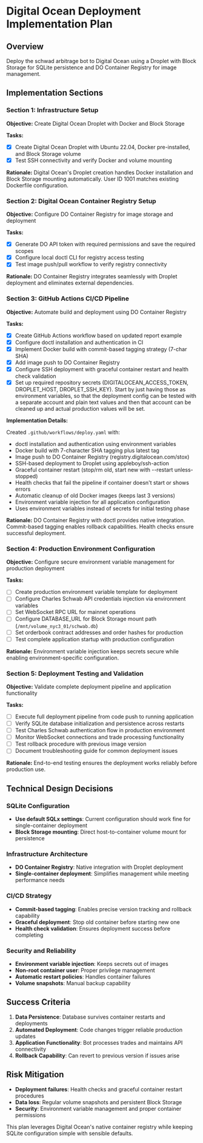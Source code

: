 # Digital Ocean Deployment Implementation Plan

## Overview

Deploy the schwad arbitrage bot to Digital Ocean using a Droplet with Block
Storage for SQLite persistence and DO Container Registry for image management.

## Implementation Sections

### Section 1: Infrastructure Setup

**Objective:** Create Digital Ocean Droplet with Docker and Block Storage

**Tasks:**

- [x] Create Digital Ocean Droplet with Ubuntu 22.04, Docker pre-installed, and
      Block Storage volume
- [x] Test SSH connectivity and verify Docker and volume mounting

**Rationale:** Digital Ocean's Droplet creation handles Docker installation and
Block Storage mounting automatically. User ID 1001 matches existing Dockerfile
configuration.

### Section 2: Digital Ocean Container Registry Setup

**Objective:** Configure DO Container Registry for image storage and deployment

**Tasks:**

- [x] Generate DO API token with required permissions and save the required
      scopes
- [x] Configure local doctl CLI for registry access testing
- [x] Test image push/pull workflow to verify registry connectivity

**Rationale:** DO Container Registry integrates seamlessly with Droplet
deployment and eliminates external dependencies.

### Section 3: GitHub Actions CI/CD Pipeline

**Objective:** Automate build and deployment using DO Container Registry

**Tasks:**

- [x] Create GitHub Actions workflow based on updated report example
- [x] Configure doctl installation and authentication in CI
- [x] Implement Docker build with commit-based tagging strategy (7-char SHA)
- [x] Add image push to DO Container Registry
- [x] Configure SSH deployment with graceful container restart and health check
      validation
- [x] Set up required repository secrets (DIGITALOCEAN_ACCESS_TOKEN,
      DROPLET_HOST, DROPLET_SSH_KEY). Start by just having those as environment
      variables, so that the deployment config can be tested with a separate
      account and plain text values and then that account can be cleaned up and
      actual production values will be set.

**Implementation Details:**

Created `.github/workflows/deploy.yaml` with:

- doctl installation and authentication using environment variables
- Docker build with 7-character SHA tagging plus latest tag
- Image push to DO Container Registry (registry.digitalocean.com/stox)
- SSH-based deployment to Droplet using appleboy/ssh-action
- Graceful container restart (stop/rm old, start new with --restart
  unless-stopped)
- Health checks that fail the pipeline if container doesn't start or shows
  errors
- Automatic cleanup of old Docker images (keeps last 3 versions)
- Environment variable injection for all application configuration
- Uses environment variables instead of secrets for initial testing phase

**Rationale:** DO Container Registry with doctl provides native integration.
Commit-based tagging enables rollback capabilities. Health checks ensure
successful deployment.

### Section 4: Production Environment Configuration

**Objective:** Configure secure environment variable management for production
deployment

**Tasks:**

- [ ] Create production environment variable template for deployment
- [ ] Configure Charles Schwab API credentials injection via environment
      variables
- [ ] Set WebSocket RPC URL for mainnet operations
- [ ] Configure DATABASE_URL for Block Storage mount path
      (`/mnt/volume_nyc3_01/schwab.db`)
- [ ] Set orderbook contract addresses and order hashes for production
- [ ] Test complete application startup with production configuration

**Rationale:** Environment variable injection keeps secrets secure while
enabling environment-specific configuration.

### Section 5: Deployment Testing and Validation

**Objective:** Validate complete deployment pipeline and application
functionality

**Tasks:**

- [ ] Execute full deployment pipeline from code push to running application
- [ ] Verify SQLite database initialization and persistence across restarts
- [ ] Test Charles Schwab authentication flow in production environment
- [ ] Monitor WebSocket connections and trade processing functionality
- [ ] Test rollback procedure with previous image version
- [ ] Document troubleshooting guide for common deployment issues

**Rationale:** End-to-end testing ensures the deployment works reliably before
production use.

## Technical Design Decisions

### SQLite Configuration

- **Use default SQLx settings**: Current configuration should work fine for
  single-container deployment
- **Block Storage mounting**: Direct host-to-container volume mount for
  persistence

### Infrastructure Architecture

- **DO Container Registry**: Native integration with Droplet deployment
- **Single-container deployment**: Simplifies management while meeting
  performance needs

### CI/CD Strategy

- **Commit-based tagging**: Enables precise version tracking and rollback
  capability
- **Graceful deployment**: Stop old container before starting new one
- **Health check validation**: Ensures deployment success before completing

### Security and Reliability

- **Environment variable injection**: Keeps secrets out of images
- **Non-root container user**: Proper privilege management
- **Automatic restart policies**: Handles container failures
- **Volume snapshots**: Manual backup capability

## Success Criteria

1. **Data Persistence**: Database survives container restarts and deployments
2. **Automated Deployment**: Code changes trigger reliable production updates
3. **Application Functionality**: Bot processes trades and maintains API
   connectivity
4. **Rollback Capability**: Can revert to previous version if issues arise

## Risk Mitigation

- **Deployment failures**: Health checks and graceful container restart
  procedures
- **Data loss**: Regular volume snapshots and persistent Block Storage
- **Security**: Environment variable management and proper container permissions

This plan leverages Digital Ocean's native container registry while keeping
SQLite configuration simple with sensible defaults.
